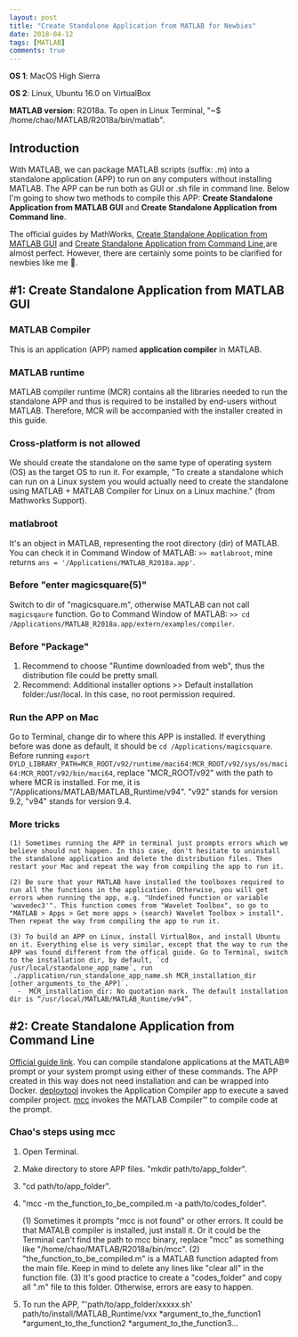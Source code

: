 ```yaml
---
layout: post
title: "Create Standalone Application from MATLAB for Newbies"
date: 2018-04-12
tags: [MATLAB]
comments: true
---
```


**OS 1**: MacOS High Sierra

**OS 2**: Linux, Ubuntu 16.0 on VirtualBox

**MATLAB version**: R2018a. To open in Linux Terminal, "~$ /home/chao/MATLAB/R2018a/bin/matlab".

## Introduction

With MATLAB, we can package MATLAB scripts (suffix: .m) into a standalone application (APP) to run on any computers without installing MATLAB. The APP can be run both as GUI or .sh file in command line. Below I'm going to show two methods to compile this APP: **Create Standalone Application from MATLAB GUI** and **Create Standalone Application from Command line**.

The official guides by MathWorks, [Create Standalone Application from MATLAB GUI](https://www.mathworks.com/help/compiler/create-and-install-a-standalone-application-from-matlab-code.html) and [Create Standalone Application from Command Line](https://www.mathworks.com/help/compiler/compile-a-standalone-application-from-the-command-line.html#bt1znig),are almost perfect. However, there are certainly some points to be clarified for newbies like me :honeybee:.

## #1: Create Standalone Application from MATLAB GUI
### MATLAB Compiler

This is an application (APP) named **application compiler** in MATLAB.

### MATLAB runtime

MATLAB compiler runtime (MCR) contains all the libraries needed to run the standalone APP and thus is required to be installed by end-users without MATLAB. Therefore, MCR will be accompanied with the installer created in this guide.

### Cross-platform is not allowed

We should create the standalone on the same type of operating system (OS) as the target OS to run it. For example, "To create a standalone which can run on a Linux system you would actually need to create the standalone using MATLAB + MATLAB Compiler for Linux on a Linux machine." (from Mathworks Support).

### matlabroot

It's an object in MATLAB, representing the root directory (dir) of MATLAB. You can check it in Command Window of MATLAB: `>> matlabroot`, mine returns `ans = '/Applications/MATLAB_R2018a.app'`.

### Before "enter magicsquare(5)"

Switch to dir of "magicsquare.m", otherwise MATLAB can not call `magicsqaure` function. Go to Command Window of MATLAB: `>> cd /Applications/MATLAB_R2018a.app/extern/examples/compiler`.

### Before "Package"

1. Recommend to choose "Runtime downloaded from web", thus the distribution file could be pretty small.
2. Recommend: Additional installer options >> Default installation folder:/usr/local. In this case, no root permission required.

### Run the APP on Mac

Go to Terminal, change dir to where this APP is installed. If everything before was done as default, it should be `cd /Applications/magicsquare`. Before running `export DYLD_LIBRARY_PATH=MCR_ROOT/v92/runtime/maci64:MCR_ROOT/v92/sys/os/maci64:MCR_ROOT/v92/bin/maci64`, replace "MCR_ROOT/v92" with the path to where MCR is installed. For me, it is "/Applications/MATLAB/MATLAB_Runtime/v94". "v92" stands for version 9.2, "v94" stands for version 9.4.

### More tricks

    (1) Sometimes running the APP in terminal just prompts errors which we believe should not happen. In this case, don't hesitate to uninstall the standalone application and delete the distribution files. Then restart your Mac and repeat the way from compiling the app to run it.

    (2) Be sure that your MATLAB have installed the toolboxes required to run all the functions in the application. Otherwise, you will get errors when running the app, e.g. "Undefined function or variable 'wavedec3'". This function comes from "Wavelet Toolbox", so go to "MATLAB > Apps > Get more apps > (search) Wavelet Toolbox > install". Then repeat the way from compiling the app to run it.
    
    (3) To build an APP on Linux, install VirtualBox, and install Ubuntu on it. Everything else is very similar, except that the way to run the APP was found different from the offical guide. Go to Terminal, switch to the installation dir, by default, `cd /usr/local/standalone_app_name`, run `./application/run_standalone_app_name.sh MCR_installation_dir [other_arguments_to_the_APP]`.
      -  MCR_installation_dir: No quotation mark. The default installation dir is “/usr/local/MATLAB/MATLAB_Runtime/v94”.

## #2: Create Standalone Application from Command Line
[Official guide link](https://www.mathworks.com/help/compiler/compile-a-standalone-application-from-the-command-line.html#bt1znig). You can compile standalone applications at the MATLAB® prompt or your system prompt using either of these commands. The APP created in this way does not need installation and can be wrapped into Docker.
[deploytool](https://www.mathworks.com/help/compiler/deploytool.html) invokes the Application Compiler app to execute a saved compiler project.
[mcc](https://www.mathworks.com/help/compiler/mcc.html) invokes the MATLAB Compiler™ to compile code at the prompt.

### Chao's steps using mcc

1. Open Terminal.
2. Make directory to store APP files. "mkdir path/to/app_folder".
3. "cd path/to/app_folder".
4. "mcc -m the_function_to_be_compiled.m -a path/to/codes_folder". 
    
    (1) Sometimes it prompts "mcc is not found" or other errors. It could be that MATALB compiler is installed, just install it. Or it could be the Terminal can't find the path to mcc binary, replace "mcc" as something like "/home/chao/MATLAB/R2018a/bin/mcc".
    (2) "the_function_to_be_compiled.m" is a MATLAB function adapted from the main file. Keep in mind to delete any lines like "clear all" in the function file.
    (3) It's good practice to create a "codes_folder" and copy all ".m" file to this folder. Otherwise, errors are easy to happen.

5. To run the APP, "'path/to/app_folder/xxxxx.sh' path/to/install/MATLAB_Runtime/vxx *argument_to_the_function1 *argument_to_the_function2 *argument_to_the_function3...
